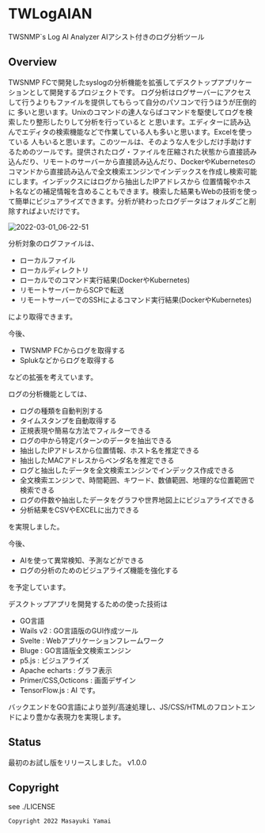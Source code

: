 # TWLogAIAN
TWSNMP`s Log AI Analyzer
AIアシスト付きのログ分析ツール

## Overview

TWSNMP FCで開発したsyslogの分析機能を拡張してデスクトップアプリケーションとして開発するプロジェクトです。
ログ分析はログサーバーにアクセスして行うよりもファイルを提供してもらって自分のパソコンで行うほうが圧倒的に
多いと思います。Unixのコマンドの達人ならばコマンドを駆使してログを検索したり整形したりして分析を行っていると
と思います。エディターに読み込んでエディタの検索機能などで作業している人も多いと思います。Excelを使っている
人もいると思います。このツールは、そのような人を少しだけ手助けするためのツールです。提供されたログ・ファイルを圧縮された状態から直接読み込んだり、リモートのサーバーから直接読み込んだり、DockerやKubernetesのコマンドから直接読み込んで全文検索エンジンでインデックスを作成し検索可能にします。インデックスにはログから抽出したIPアドレスから
位置情報やホスト名などの補足情報を含めることもできます。検索した結果もWebの技術を使って簡単にビジュアライズできます。分析が終わったログデータはフォルダごと削除すればよいだけです。

![2022-03-01_06-22-51](https://user-images.githubusercontent.com/5225950/156246976-ca92f7eb-686c-4bc5-bafd-0053a74f3b88.png)


分析対象のログファイルは、

- ローカルファイル
- ローカルディレクトリ
- ローカルでのコマンド実行結果(DockerやKubernetes)
- リモートサーバーからSCPで転送
- リモートサーバーでのSSHによるコマンド実行結果(DockerやKubernetes)

により取得できます。

今後、

- TWSNMP FCからログを取得する
- Splukなどからログを取得する

などの拡張を考えています。


ログの分析機能としては、

- ログの種類を自動判別する
- タイムスタンプを自動取得する
- 正規表現や簡易な方法でフィルターできる
- ログの中から特定パターンのデータを抽出できる
- 抽出したIPアドレスから位置情報、ホスト名を推定できる
- 抽出したMACアドレスからベンダ名を推定できる
- ログと抽出したデータを全文検索エンジンでインデックス作成できる
- 全文検索エンジンで、時間範囲、キワード、数値範囲、地理的な位置範囲で検索できる
- ログの件数や抽出したデータをグラフや世界地図上にビジュアライズできる
- 分析結果をCSVやEXCELに出力できる

を実現しました。

今後、

- AIを使って異常検知、予測などができる
- ログの分析のためのビジュアライズ機能を強化する

を予定しています。


デスクトップアプリを開発するための使った技術は
- GO言語
- Wails v2 : GO言語版のGUI作成ツール
- Svelte : Webアプリケーションフレームワーク
- Bluge : GO言語版全文検索エンジン
- p5.js : ビジュアライズ
- Apache echarts : グラフ表示
- Primer/CSS,Octicons : 画面デザイン
- TensorFlow.js : AI
です。

バックエンドをGO言語により並列/高速処理し、JS/CSS/HTMLのフロントエンドにより豊かな表現力を実現します。

## Status

最初のお試し版をリリースしました。
v1.0.0


## Copyright

see ./LICENSE

```
Copyright 2022 Masayuki Yamai
```

